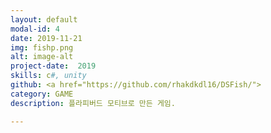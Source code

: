 ```yaml
---
layout: default
modal-id: 4
date: 2019-11-21
img: fishp.png
alt: image-alt
project-date:  2019
skills: c#, unity
github: <a href="https://github.com/rhakdkdl16/DSFish/">
category: GAME
description: 플라피버드 모티브로 만든 게임.

---
```

